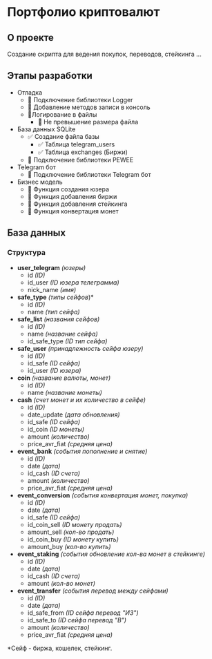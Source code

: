 # Портфолио криптовалют 
## О проекте
Создание скрипта для ведения покупок, переводов, стейкинга ...    
## Этапы разработки
- Отладка
  - 🔲 Подключение библиотеки Logger
  - 🔲 Добавление методов записи в консоль
  - 🔲Логирование в файлы
    - 🔲 Не превышение размера файла
- База данных SQLite
  - ✅ Создание файла базы
    - ✅ Таблица telegram_users
    - ✅ Таблица exchanges (Биржи)
  - 🔲 Подключение библиотеки PEWEE
- Telegram бот
  - 🔲 Подключение библиотеки Telegram бот
- Бизнес модель
  - 🔲 Функция создания юзера
  - 🔲 Функция добавления биржи
  - 🔲 Функция добавления стейкинга
  - 🔲 Функция конвертация монет
## База данных    
  ### Структура    
  - **user_telegram** *(юзеры)*
    - id *(ID)*
    - id_user *(ID юзера телеграмма)*
    - nick_name *(имя)*
  - **safe_type** *(типы сейфов*)*
    - id *(ID)*
    - name *(тип cейфа)*
  - **safe_list** *(названия сейфов)*
    - id *(ID)*
    - name *(название сейфа)*
    - id_safe_type *(ID тип cейфа)*
  - **safe_user** *(принадлежность сейфа юзеру)*
    - id *(ID)*
    - id_safe *(ID cейфа)*
    - id_user *(ID юзера)*
  - **coin** *(название валюты, монет)*
    - id *(ID)*
    - name *(название монеты)*
  - **cash** *(счет монет и их количество в сейфе)*
    - id *(ID)*
    - date_update *(дата обновления)*
    - id_safe *(ID сейфа)*
    - id_coin *(ID монеты)*
    - amount *(количество)*
    - price_avr_fiat *(средняя цена)*
  - **event_bank** *(события пополнение и снятие)*
    - id *(ID)*
    - date *(дата)*
    - id_cash *(ID счета)*
    - amount *(количество)*
    - price_avr_fiat *(средняя цена)*
  - **event_conversion** *(события конвертация монет, покупка)*
    - id *(ID)*
    - date *(дата)*
    - id_safe *(ID сейфа)*
    - id_coin_sell *(ID монету продать)*
    - amount_sell *(кол-во продать)*
    - id_coin_buy *(ID монету купить)*
    - amount_buy *(кол-во купить)*
  - **event_staking** *(события обновление кол-ва монет в стейкинге)*
    - id *(ID)*
    - date *(дата)*
    - id_cash *(ID счета)*
    - amount *(кол-во монет)*
  - **event_transfer** *(события перевод между сейфами)*    
    - id *(ID)*
    - date *(дата)*
    - id_safe_from *(ID сейфа перевод "ИЗ")*
    - id_safe_to *(ID сейфа перевод "В")*
    - amount *(количество)*
    - price_avr_fiat *(средняя цена)*

  *Сейф - биржа, кошелек, стейкинг.
